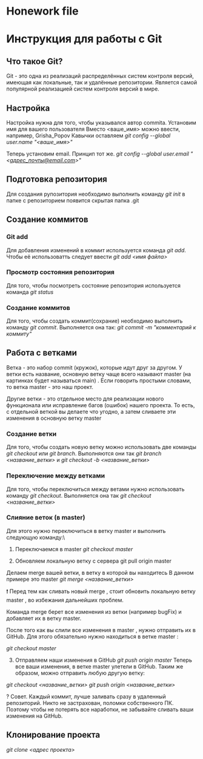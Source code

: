 # Honework file

# Инструкция для работы с Git

## Что такое Git?
Git - это одна из реализаций распределённых систем контроля версий, имеющая как локальные, так и удалённые репозитории. Является самой популярной реализацией систем контроля версий в мире.

## Настройка
Настройка нужна для того, чтобы указывался автор commita.
Установим имя для вашего пользователя
Вместо <ваше_имя> можно ввести, например, Grisha_Popov
Кавычки оставляем
*git config --global user.name "<ваше_имя>"*

Теперь установим email. Принцип тот же.
*git config --global user.email "<адрес_почты@email.com>"*

## Подготовка репозитория
Для создания рупозитория необходимо выполнить команду *git init*  в папке с репозиторием появится скрытая папка .git

## Создание коммитов

### Git add
Для добавления изменений в коммит используется команда *git add*. Чтобы её использоватть следует ввести *git add <имя файла>*

### Просмотр состояния репозитория
Для того, чтобы посмотреть состояние репозитория используется команда *git status*

### Создание коммитов
Для того, чтобы создать коммит(сохрание) необходимо выполнить команду *git commit*. Выполняется она так: *git commit -m "комментарий к коммиту"*

## Работа с ветками

Ветка - это набор commit (кружок), которые идут друг за другом. У ветки есть название, основную ветку чаще всего называют master (на картинках будет называться main) . Если говорить простыми словами, то ветка master - это наш проект.

Другие ветки - это отдельное место для реализации нового функционала или исправление багов (ошибок) нашего проекта. То есть, с отдельной веткой вы делаете что угодно, а затем сливаете эти изменения в основную ветку master

### Создание ветки
Для того, чтобы создать новую ветку можно использовать две команды *git checkout* или *git branch*. Выполняются они так *git branch <название_ветки>* и *git checkout -b <название_ветки>*

### Переключение между ветками
Для того, чтобы переключиться между ветами нужно использовать команду *git checkout*. Выполняется она так *git checkout <название_ветки>*

### Слияние веток (в master)
Для этого нужно переключиться в ветку master и выполнить следующую команду:\

1. Переключаемся в master
*git checkout master*

2. Обновляем локальную ветку с сервера
git pull origin master

Делаем merge вашей ветки, в ветку в которой вы находитесь
В данном примере это master
*git merge <название_ветки>*

❗️ Перед тем как сливать новый merge , стоит обновить локальную ветку master , во избежания дальнейших проблем.

Команда merge берет все изменения из ветки (например bugFix) и добавляет их в ветку master.

После того как вы слили все изменения в master , нужно отправить их в GitHub. Для этого обязательно нужно находиться в ветке master :

*git checkout master*

3. Отправляем наши изменения в GitHub
*git push origin master*
Теперь все ваши изменения, в ветке master улетели в GitHub. Таким же образом, можно отправить любую другую ветку:

*git checkout <название_ветки>*
*git push origin <название_ветки>*

? Совет. Каждый коммит, лучше заливать сразу в удаленный репозиторий. Никто не застрахован, поломки собственного ПК. Поэтому чтобы не потерять все наработки, не забывайте сливать ваши изменения на GitHub.

## Клонирование проекта
*git clone <адрес проекта>*


